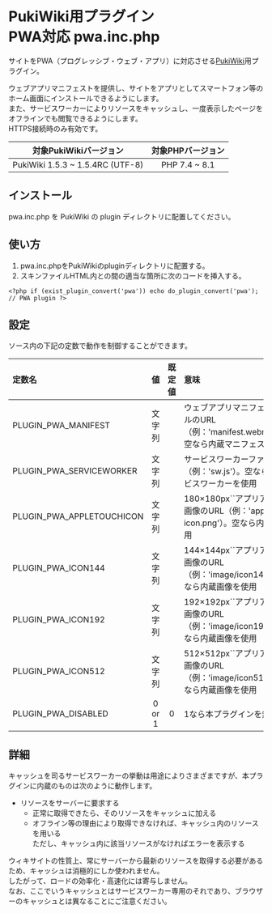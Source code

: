 # PukiWiki用プラグイン<br>PWA対応 pwa.inc.php

サイトをPWA（プログレッシブ・ウェブ・アプリ）に対応させる[PukiWiki](https://pukiwiki.osdn.jp/)用プラグイン。

ウェブアプリマニフェストを提供し、サイトをアプリとしてスマートフォン等のホーム画面にインストールできるようにします。  
また、サービスワーカーによりリソースをキャッシュし、一度表示したページをオフラインでも閲覧できるようにします。  
HTTPS接続時のみ有効です。

|対象PukiWikiバージョン|対象PHPバージョン|
|:---:|:---:|
|PukiWiki 1.5.3 ~ 1.5.4RC (UTF-8)|PHP 7.4 ~ 8.1|

## インストール

pwa.inc.php を PukiWiki の plugin ディレクトリに配置してください。

## 使い方

1. pwa.inc.phpをPukiWikiのpluginディレクトリに配置する。
2. スキンファイルHTML内<head>と</head>の間の適当な箇所に次のコードを挿入する。
```
<?php if (exist_plugin_convert('pwa')) echo do_plugin_convert('pwa'); // PWA plugin ?>
```

## 設定

ソース内の下記の定数で動作を制御することができます。

|定数名|値|既定値|意味|
|:---|:---:|:---:|:---|
|PLUGIN_PWA_MANIFEST|文字列||ウェブアプリマニフェストファイルのURL（例：'manifest.webmanifest'）。空なら内蔵マニフェストを使用|
|PLUGIN_PWA_SERVICEWORKER|文字列||サービスワーカーファイルのURL（例：'sw.js'）。空なら内蔵サービスワーカーを使用|
|PLUGIN_PWA_APPLETOUCHICON|文字列||180×180px``アプリアイコンPNG画像のURL（例：'apple-touch-icon.png'）。空なら内蔵画像を使用|
|PLUGIN_PWA_ICON144|文字列||144×144px``アプリアイコンPNG画像のURL（例：'image/icon144.png'）。空なら内蔵画像を使用|
|PLUGIN_PWA_ICON192|文字列||192×192px``アプリアイコンPNG画像のURL（例：'image/icon192.png'）。空なら内蔵画像を使用|
|PLUGIN_PWA_ICON512|文字列||512×512px``アプリアイコンPNG画像のURL（例：'image/icon512.png'）。空なら内蔵画像を使用|
|PLUGIN_PWA_DISABLED|0 or 1|0|1なら本プラグインを無効化|

## 詳細

キャッシュを司るサービスワーカーの挙動は用途によりさまざまですが、本プラグインに内蔵のものは次のように動作します。

- リソースをサーバーに要求する
  - 正常に取得できたら、そのリソースをキャッシュに加える
  - オフライン等の理由により取得できなければ、キャッシュ内のリソースを用いる  
ただし、キャッシュ内に該当リソースがなければエラーを表示する

ウィキサイトの性質上、常にサーバーから最新のリソースを取得する必要があるため、キャッシュは消極的にしか使われません。  
したがって、ロードの効率化・高速化には寄与しません。  
なお、ここでいうキャッシュとはサービスワーカー専用のそれであり、ブラウザーのキャッシュとは異なることにご注意ください。
